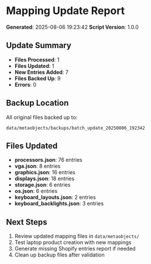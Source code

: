# Mapping Update Report

**Generated**: 2025-08-06 19:23:42
**Script Version**: 1.0.0

## Update Summary

- **Files Processed**: 1
- **Files Updated**: 1
- **New Entries Added**: 7
- **Files Backed Up**: 9
- **Errors**: 0

## Backup Location

All original files backed up to:
```
data/metaobjects/backups/batch_update_20250806_192342
```

## Files Updated

- **processors.json**: 76 entries
- **vga.json**: 8 entries
- **graphics.json**: 16 entries
- **displays.json**: 18 entries
- **storage.json**: 6 entries
- **os.json**: 6 entries
- **keyboard_layouts.json**: 2 entries
- **keyboard_backlights.json**: 3 entries

## Next Steps

1. Review updated mapping files in `data/metaobjects/`
2. Test laptop product creation with new mappings
3. Generate missing Shopify entries report if needed
4. Clean up backup files after validation
